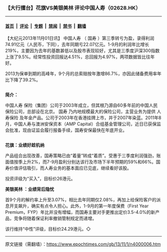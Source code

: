 ### 【大行擂台】花旗VS美银美林 评论中国人寿（02628.HK）

---

#### [首页](../../../..?n4000006) &nbsp;|&nbsp; [评论](../../../../../epoch-comment?n4000006) &nbsp;|&nbsp; [专题](../../../../../epoch-special?n4000006) &nbsp;|&nbsp; [禁闻](../../../../../epoch-news?n4000006) &nbsp;|&nbsp; [禁书](../../../../../books?n4000006) &nbsp;|&nbsp; [翻墙](https://github.com/gfw-breaker/nogfw/blob/master/README.md?n4000006)


<div class="post_content" id="artbody" itemprop="articleBody">
 <!-- article content begin -->
 <p>
  【大纪元2013年11月01日讯】
  <ok href="https://www.epochtimes.com/gb/tag/%E4%B8%AD%E5%9B%BD%E4%BA%BA%E5%AF%BF.html">
   中国人寿
  </ok>
  （
  <ok href="https://www.epochtimes.com/gb/tag/%E5%9B%BD%E5%AF%BF.html">
   国寿
  </ok>
  ）第三季转亏为盈，录得利润74.91亿元（人民币，下同），去年同期亏22.07亿元。1-9月的利润年比增长219%，主要因为去年的基数甚低以及股市表现较好，尤其是三季度沪深300指数上涨了9.5%。经常性投资回报达4.51%，总回报为4.97%，两项数据皆比往年好。
 </p>
 <p>
  2013为保单到期的高峰年，9个月的总索赔按年激增86.7%，亦因此储备费用率年比下降了39.2%。
 </p>
 <ok href=" https://i.epochtimes.com/assets/uploads/2013/11/1310311410552654-600x386.jpg" rel="noreferrer noopener" target="_blank">
  <img alt="" class="size-large wp-image-5663118" src="https://i.epochtimes.com/assets/uploads/2013/11/1310311410552654-600x386.jpg" title=""/>
 </ok>
 <p>
  <b>
   简介：
  </b>
 </p>
 <p>
  <ok href="https://www.epochtimes.com/gb/tag/%E4%B8%AD%E5%9B%BD%E4%BA%BA%E5%AF%BF.html">
   中国人寿
  </ok>
  保险（集团）公司于2003年成立，但其根乃源自60多年前的中国人民保险公司，总部设在北京。
  <ok href="https://www.epochtimes.com/gb/tag/%E5%9B%BD%E5%AF%BF.html">
   国寿
  </ok>
  乃内地规模最大的保险公司，主营业务为提供
  <ok href="https://www.epochtimes.com/gb/tag/%E4%BA%BA%E5%AF%BF%E4%BF%9D%E9%99%A9.html">
   人寿保险
  </ok>
  及年金产品。公司于2003年在香港挂牌上市，并于2007年染蓝。2011年8月，中国人寿与澳洲安保资本（AMP Capital）合组基金管理公司，近日已获保监会批准，现由证监会履行报备手续，国寿安保最快在年底开业。
 </p>
 <ok href=" https://i.epochtimes.com/assets/uploads/2013/11/1310311411212654-600x390.jpg" rel="noreferrer noopener" target="_blank">
  <img alt="" class="size-large wp-image-5663119" src="https://i.epochtimes.com/assets/uploads/2013/11/1310311411212654-600x390.jpg" title=""/>
 </ok>
 <p>
  <b>
   花旗：业绩好趁机纳
  </b>
 </p>
 <p>
  产品组合出现改善，国寿策略已由“着量”转成“着质”。受惠于三季度利润强劲，账面值按季上升2%，而7-9月盈利分别达该行及市场下半年预期的59%和66%。国寿价值评估吸引，而人寿业务的基本面应已见底，继续看好该股。
 </p>
 <p>
  投资评级为“买入”，目标价26港元。
 </p>
 <p>
  <b>
   <ok href="https://www.epochtimes.com/gb/tag/%E7%BE%8E%E9%93%B6%E7%BE%8E%E6%9E%97.html">
    美银美林
   </ok>
   ：业绩背后隐忧
  </b>
 </p>
 <p>
  首9个月的解约率上升至3.07%，相比去年同期仅2.08%，再加上给保险客户的派息开支飙升，确实有点令人担心。此外，1-9月的第一年度保费（First Year Premium，FYP）年比并没有增幅，而国寿主要对手更推出定价3.5-4.0%的新产品，竞争将随着保证利率撤销管制规定而递增。
 </p>
 <p>
  该行维持“中性”评级，目标价24.29港元。◇
 </p>
 <!-- article content end -->
 <div id="below_article_ad">
 </div>
</div>


---

原文链接（需翻墙）：https://www.epochtimes.com/gb/13/11/1/n4000006.htm